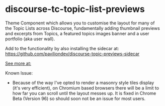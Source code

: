 # discourse-tc-topic-list-previews

Theme Component which allows you to customise the layout for many of the Topic Lists across Discourse, fundamentally adding thumbnail previews and excerpts from Topics, a featured topics images banner and a user portfolio (aka user wall).

Add to the functionality by also installing the sidecar at: https://github.com/paviliondev/discourse-topic-previews-sidecar

[See more at:](https://meta.discourse.org/t/topic-list-previews-theme-component/209973?u=merefield)

Known Issue:

- Because of the way I've opted to render a masonry style tiles display (it's very efficient), on Chromium based browsers there will be a limit to how far you can scroll until the layout messes up.  It is fixed in Chrome Beta (Version 96) so should soon not be an issue for most users.

